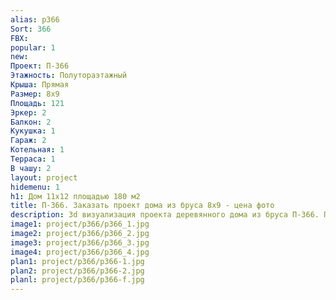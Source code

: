 ```yaml
---
alias: p366
Sort: 366
FBX: 
popular: 1
new: 
Проект: П-366
Этажность: Полутораэтажный
Крыша: Прямая
Размер: 8х9
Площадь: 121
Эркер: 2
Балкон: 2
Кукушка: 1
Гараж: 2
Котельная: 1
Терраса: 1
В чашу: 2
layout: project
hidemenu: 1
h1: Дом 11х12 площадью 180 м2
title: П-366. Заказать проект дома из бруса 8х9 - цена фото
description: 3d визуализация проекта деревянного дома из бруса П-366. Площадь 121 м2, размер 8х9. Вы можете внести любые изменения в проект.
image1: project/p366/p366_1.jpg
image2: project/p366/p366_2.jpg
image3: project/p366/p366_3.jpg
image4: project/p366/p366_4.jpg
plan1: project/p366/p366-1.jpg
plan2: project/p366/p366-2.jpg
planl: project/p366/p366-f.jpg
---
```

